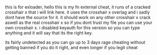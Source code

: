this is for exloader, hello this is my fn external cheat, it runs of a cracked crosshair x that i will link here. it uses the crosshair x overlag and i sadly dont have the source for it. it should work on any other crosshair x crack aswell as the real crosshair x so if you dont trust my file you can use your own crosshair x.
i disabled keyauth for this version so you can type anything and it will say that its the right key.

its fairly undetected as you can go up to 3 days rage cheating without getting banned if you do it right, and even longer if you legit cheat
